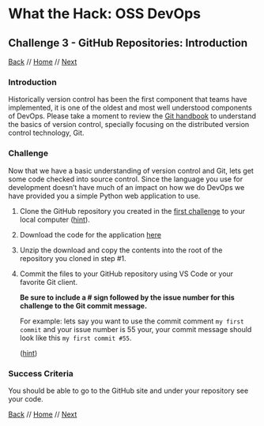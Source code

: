 # What the Hack: OSS DevOps 

## Challenge 3 - GitHub Repositories: Introduction

[Back](challenge02.md) // [Home](../readme.md) // [Next](challenge04.md)

### Introduction

Historically version control has been the first component that teams have implemented, it is one of the oldest and most well understood components of DevOps. Please take a moment to review the [Git handbook](https://guides.github.com/introduction/git-handbook/) to understand the basics of version control, specially focusing on the distributed version control technology, Git.

### Challenge

Now that we have a basic understanding of version control and Git, lets get some code checked into source control. Since the language you use for development doesn’t have much of an impact on how we do DevOps we have provided you a simple Python web application to use.

1. Clone the GitHub repository you created in the [first challenge](challenge01.md) to your local computer ([hint](https://help.github.com/en/articles/cloning-a-repository)).

2. Download the code for the application [here](https://minhaskamal.github.io/DownGit/#/home?url=https://github.com/adgroc/WhatTheHack/tree/master/014-OSS-DevOps/Student/Resources/app)

3. Unzip the download and copy the contents into the root of the repository you cloned in step #1.

4. Commit the files to your GitHub repository using VS Code or your favorite Git client.

   **Be sure to include a # sign followed by the issue number for this challenge to the Git commit message.**
   
   For example: lets say you want to use the commit comment `my first commit` and your issue number is 55 your, your commit message should look like this  `my first commit #55`.

   ([hint](https://help.github.com/en/articles/adding-a-file-to-a-repository-using-the-command-line))


### Success Criteria

You should be able to go to the GitHub site and under your repository see your code.

[Back](challenge02.md) // [Home](../readme.md) // [Next](challenge04.md)
